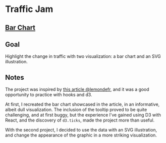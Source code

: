 # Traffic Jam

## [Bar Chart](https://codepen.io/borntofrappe/full/YzPNRjR)

<!-- ## [SVG Illustration]() -->

## Goal

Highlight the change in traffic with two visualization: a bar chart and an SVG illustration.

## Notes

The project was inspired by [this article @lemondefr](https://www.lemonde.fr/les-decodeurs/article/2019/12/16/ile-de-france-entre-25-et-100-de-bouchons-en-plus-depuis-le-debut-de-la-greve_6023037_4355770.html), and it was a good opportunity to practice with hooks and d3.

At first, I recreated the bar chart showcased in the article, in an informative, albeit dull visualization. The inclusion of the tooltip proved to be quite challenging, and at first buggy, but the experience I've gained using D3 with React, and the discovery of `d3.ticks`, made the project more than useful.

With the second project, I decided to use the data with an SVG illustration, and change the appearance of the graphic in a more striking visualization.

